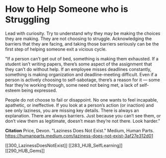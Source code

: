 # How to Help Someone who is Struggling

Lead with curiosity. Try to understand why they may be making the choices they are making. They are not choosing to struggle. Acknowledging the barriers that they are facing, and taking those barriers seriously can be the first step of helping  someone exit a vicious cycle. 

"If a person can’t get out of bed, something is making them exhausted. If a student isn’t writing papers, there’s some aspect of the assignment that they can’t do without help. If an employee misses deadlines constantly, something is making organization and deadline-meeting difficult. Even if a person is actively choosing to self-sabotage, there’s a reason for it — some fear they’re working through, some need not being met, a lack of self-esteem being expressed.

People do not choose to fail or disappoint. No one wants to feel incapable, apathetic, or ineffective. If you look at a person’s action (or inaction) and see only laziness, you are missing key details. There is always an explanation. There are always barriers. Just because you can’t see them, or don’t view them as legitimate, doesn’t mean they’re not there. Look harder."

**Citation**
Price, Devon. "Laziness Does Not Exist." Medium, Human Parts. https://humanparts.medium.com/laziness-does-not-exist-3af27e312d01


[[300_LazinessDoesNotExist]]
[[283_HUB_SelfLearning]]
[[290_HUB_Gems]]